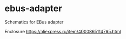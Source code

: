 # ebus-adapter

Schematics for EBus adapter

Enclosure https://aliexpress.ru/item/4000865114765.html
